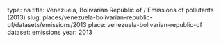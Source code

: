 type: na
title: Venezuela, Bolivarian Republic of / Emissions of pollutants (2013)
slug: places/venezuela-bolivarian-republic-of/datasets/emissions/2013
place: venezuela-bolivarian-republic-of
dataset: emissions
year: 2013
